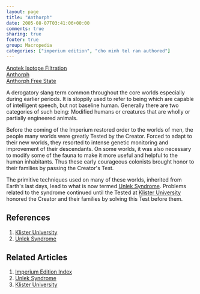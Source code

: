 ```yaml
---
layout: page
title: "Anthorph"
date: 2005-08-07T03:41:06+00:00
comments: true
sharing: true
footer: true
group: Macropedia
categories: ["imperium edition", "cho minh tel ran authored"]
---
```


<div class='row'>
	<div class='col-md-4'><a href='/macropedia/anotek-isotope-filtration'>Anotek Isotope Filtration</a></div>
	<div class='col-md-4'><a href='/macropedia/anthorph'>Anthorph</a></div>
	<div class='col-md-4'><a href='/macropedia/anthorph-free-state'>Anthorph Free State</a></div>
</div>


A derogatory slang term common throughout the core worlds especially during earlier periods. It is sloppily used to refer to being which are capable of intelligent speech, but not baseline human. Generally there are two categories of such being: Modified humans or creatures that are wholly or partially engineered animals. 

Before the coming of the Imperium restored order to the worlds of men, the people many worlds were greatly Tested by the Creator. Forced to adapt to their new worlds, they resorted to intense genetic monitoring and improvement of their descendants. On some worlds, it was also necessary to modify some of the fauna to make it more useful and helpful to the human inhabitants. Thus these early courageous colonists brought honor to their families by passing the Creator's Test.

The primitive techniques used on many of these worlds, inherited from Earth's last days, lead to what is now termed [Unlek Syndrome](/macropedia/unlek-syndrome). Problems related to the syndrome continued until the Tested at [Klister University](/macropedia/klister-university) honored the Creator and their families by solving this Test before them.

## References
1. [Klister University](/macropedia/klister-university)
1. [Unlek Syndrome](/macropedia/unlek-syndrome)

## Related Articles

1. [Imperium Edition Index](/macropedia/imperium-edition-index)
2. [Unlek Syndrome](/macropedia/unlek-syndrome)
3. [Klister University](/macropedia/klister-university)


 
